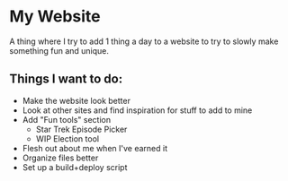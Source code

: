 # My Website

A thing where I try to add 1 thing a day to a website to try to slowly make something fun and unique.

## Things I want to do:

- Make the website look better
- Look at other sites and find inspiration for stuff to add to mine
- Add "Fun tools" section
    - Star Trek Episode Picker
    - WIP Election tool
- Flesh out about me when I've earned it
- Organize files better
- Set up a build+deploy script
